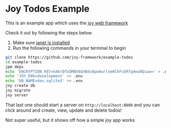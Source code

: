 # Joy Todos Example

This is an example app which uses the [joy web framework](https://joyframework.com)

Check it out by following the steps below

1. Make sure [janet is installed](https://janet-lang.org/docs/index.html)
2. Run the following commands in your terminal to begin

```sh
git clone https://github.com/joy-framework/example-todos
cd example-todos
jpm deps
echo 'ENCRYPTION_KEY=hAkrDfoDMBh8GhBdvApw6wrlneWlhFu5Rfq4ea0Qsaw=' > .env
echo 'JOY_ENV=development' >> .env
echo 'DB_NAME=dev.sqlite3' >> .env
joy create db
joy migrate
joy server
```

That last one should start a server on `http://localhost:8000` and you can click around and create, view, update and delete todos!

Not super useful, but it shows off how a simple joy app works

